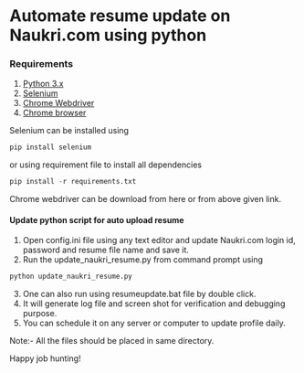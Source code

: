 # Automate resume update on Naukri.com using python

### Requirements

1. [Python 3.x](https://www.python.org/)
2. [Selenium](https://www.seleniumhq.org/)
3. [Chrome Webdriver](https://chromedriver.storage.googleapis.com/76.0.3809.68/chromedriver_win32.zip)
4. [Chrome browser](https://www.google.com/chrome/)

Selenium can be installed using 
```python
pip install selenium
```
or using requirement file to install all dependencies
```python
pip install -r requirements.txt
```
Chrome webdriver can be download from here or from above given link.

#### Update python script for auto upload resume

1. Open config.ini file using any text editor and update Naukri.com login id, password and resume file name and save it.
2. Run the update_naukri_resume.py from command prompt using 
```python
python update_naukri_resume.py
```
3. One can also run using resumeupdate.bat file by double click.
4. It will generate log file and screen shot for verification and debugging purpose.
5. You can schedule it on any server or computer to update profile daily.

Note:- All the files should be placed in same directory.

Happy job hunting!
